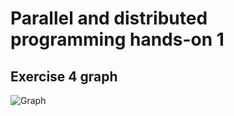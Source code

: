 # Parallel and distributed programming hands-on 1

## Exercise 4 graph

![Graph](https://cloud.githubusercontent.com/assets/1436271/19434017/2dc52eb4-949e-11e6-87c3-733add12e7a4.png)
